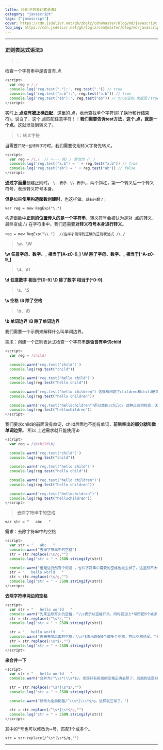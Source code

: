 ```yaml
---
title: (60)正则表达式语法3
category: "javascript"
tags: ["javascript"]
cover: https://cdn.jsdelivr.net/gh/zbglz/cdn@master/blog/md/javascript.svg
top_img: https://cdn.jsdelivr.net/gh/zbglz/cdn@master/blog/md/javascript.svg
---
```


***

### 正则表达式语法3

> .

检查一个字符串中是否含有.点


```js js
<script>
  var reg = /./
  console.log('reg.test("."):', reg.test(".")) // true
  console.log('reg.test("a.b"):', reg.test("a.b")) // true
  console.log('reg.test("ab"):', reg.test("ab")) // true没有.也返回了true
</script>
```


实时上.**点没有被正确匹配**，这里的.点，表示查找单个字符(除了换行和行结束符)。说白了，这个.点匹配任意字符！！**我们需要告诉test方法，这个.点，就是一个点**。这就涉及到转义了。



> \：转义字符

当需要`匹配一些特殊字符`时，我们需要使用转义字符先转义。


```js js
<script>
  var reg = /\./  // <--- 将/./ 修改为 /\./
  console.log('reg.test("a.b") = ' + reg.test("a.b")) // true
  console.log('reg.test("ab") = ' + reg.test("ab")) // false
</script>
```


**通过字面量**创建正则时。
`\. 表示.`
`\\ 表示\`，两个斜杠，第一个转义后一个转义符号，表示转义符号本身。

**但是**如果**使用构造函数创建时**，也这样做。`就有问题了`。

    var reg = new RegExp("\.")

构造函数中**正则的位置传入的是一个字符串**，转义符号会被认为是对 .点的转义， 最终变成 /./
在字符串中，我们还需要**对转义符号本身进行转义**。

    reg = new RegExp("\\.")  //这样才能得到正确的正则表达式 /\./ 



> \w、\W

**\w 任意字母、数字、_ 相当于[A-z0-9_]**
**\W 除了字母、数字、_ 相当于[^A-z0-9_]**



> \d、\D

**\d 任意数字 相当于[0-9]**
**\D 除了数字 相当于[^0-9]**



> \s、\S


**\s 空格**
**\S 除了空格**



> \b、\B

**\b 单词边界**
**\B 除了单词边界**

我们需要一个示例来解释什么叫单词边界。

需求：创建一个正则表达式检查一个字符串**是否含有单词child**


```js js
<script>
  var reg = /child/
  
  console.warn('reg.test("child")')
  console.log(reg.test("child"))
  
  console.warn('reg.test("hello child")')
  console.log(reg.test("hello child"))
  
  console.warn('reg.test("hello children") 这就有问题了children和child是两个单词了')
  console.log(reg.test("hello children"))
  
  console.warn('reg.test("hellochildren")所以类似/child/ 这种正则的检查，无论字符串中是不是一个独立的单词，都是true，这不对')
  console.log(reg.test("hellochildren"))
</script>
```


我们要求child的前面没有单词，child后面也不能有单词，**前后空出的部分就叫做单词边界**。
所以 上述需求就只能使用\\b


```js js
<script>
  var reg = /\bchild\b/
  
  console.warn('reg.test("child")')
  console.log(reg.test("child"))
  
  console.warn('reg.test("hello child")')
  console.log(reg.test("hello child"))
  
  console.warn('reg.test("hello children")')
  console.log(reg.test("hello children"))
  
  console.warn('reg.test("hellochildren")')
  console.log(reg.test("hellochildren"))
</script>
```



> 去除字符串中的空格

    var str = "   abc   "

需求：去除字符串中的空格


```js js
<script>
  var str = "   abc   "
  console.warn("去掉字符串中的空格")
  str = str.replace(/\s/g,"")
  console.log("str = " + JSON.stringify(str))
  
  console.warn("但是这仍然有个问题 ，也许字符串中需要的空格也被去掉了，这显然不太合适，所以一般我们只是去除字符串两边的空格")
  str = "   hello world   "
  str = str.replace(/\s/g,"")
  console.log("str = " + JSON.stringify(str))
</script>
```


**去除字符串两边的空格**


```js js
<script>
  var str = "   hello world   "
  console.warn("先来去除开头的空格，^\\s表示以空格开头，同时要加上*号匹配0个或多个。")
  str = str.replace(/^\s*/,"")
  console.log("str = " + JSON.stringify(str))
  
  str = "   hello world   "
  console.warn("再来去除后面的空格，\\s*$表示匹配0个或多个空格，并以空格结尾。")
  str = str.replace(/\s*$/,"")
  console.log("str = " + JSON.stringify(str))
</script>
```


**来合并一下**


```js js
<script>
  var str = "   hello world   "
  console.warn("合并为/^\\s*|\\s*$/。发现只有前面的空格正确去除了，后面的还是只去除了一个")
  
  str = str.replace(/^\s*|\s*$/,"")
  console.log("str = " + JSON.stringify(str))
  
  console.warn("修改为全局配置/^\\s*|\\s*$/g。这样就正常了。")
  
  str = str.replace(/^\s*|\s*$/g,"")
  console.log("str = " + JSON.stringify(str))
</script>
```


其中的*号也可以修改为+号，匹配1个或多个。

    str = str.replace(/^\s*|\s*$/g,"") 



***